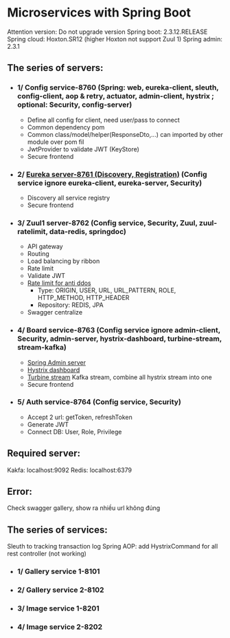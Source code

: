 # Microservices with Spring Boot
Attention version: Do not upgrade version
Spring boot: 2.3.12.RELEASE
Spring cloud: Hoxton.SR12 (higher Hoxton not support Zuul 1)
Spring admin: 2.3.1

## The series of servers:

- ### 1/ Config service-8760 (Spring: web, eureka-client, sleuth, config-client, aop & retry, actuator, admin-client, hystrix ; optional: Security, config-server)
  - Define all config for client, need user/pass to connect
  - Common dependency pom
  - Common class/model/helper(ResponseDto,...) can imported by other module over pom fil
  - JwtProvider to validate JWT (KeyStore)
  - Secure frontend
- ### 2/ [Eureka server-8761 (Discovery, Registration)](http://localhost:8761/) (Config service ignore eureka-client, eureka-server, Security)
  - Discovery all service registry
  - Secure frontend
- ### 3/ Zuul1 server-8762 (Config service, Security, Zuul, zuul-ratelimit, data-redis, springdoc)
  - API gateway
  - Routing
  - Load balancing by ribbon
  - Rate limit
  - Validate JWT
  - [Rate limit for anti ddos](https://github.com/marcosbarbero/spring-cloud-zuul-ratelimit)
    - Type: ORIGIN, USER, URL, URL_PATTERN, ROLE, HTTP_METHOD, HTTP_HEADER
    - Repository: REDIS, JPA
  - Swagger centralize
- ### 4/ Board service-8763 (Config service ignore admin-client, Security, admin-server, hystrix-dashboard, turbine-stream, stream-kafka)
  - [Spring Admin server](http://localhost:8763/admin)
  - [Hystrix dashboard](http://localhost:8763/hystrix/monitor?stream=http://localhost:8763)
  - [Turbine stream](http://localhost:8763) Kafka stream, combine all hystrix stream into one
  - Secure frontend
- ### 5/ Auth service-8764 (Config service, Security)
  - Accept 2 url: getToken, refreshToken
  - Generate JWT
  - Connect DB: User, Role, Privilege
    
## Required server:
Kakfa: localhost:9092
Redis: localhost:6379

## Error:
Check swagger gallery, show ra nhiều url không đúng

## The series of services:
Sleuth to tracking transaction log
Spring AOP: add HystrixCommand for all rest controller (not working)

- ### 1/ Gallery service 1-8101
- ### 2/ Gallery service 2-8102
- ### 3/ Image service 1-8201
- ### 4/ Image service 2-8202

